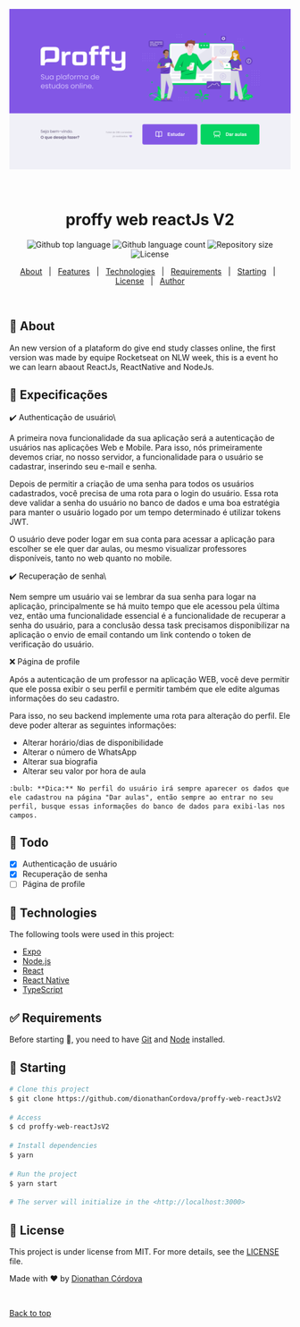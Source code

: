 ![](./images/Home.png)
<div align="center" id="top"> 

&#xa0;

  <!-- <a href="https://proffy-web-reactJsV2.netlify.app">Demo</a> -->
</div>

<h1 align="center">proffy web reactJs V2</h1>

<p align="center">
  <img alt="Github top language" src="https://img.shields.io/github/languages/top/dionathanCordova/proffy-web-reactJsV2?color=56BEB8">

  <img alt="Github language count" src="https://img.shields.io/github/languages/count/dionathanCordova/proffy-web-reactJsV2?color=56BEB8">

  <img alt="Repository size" src="https://img.shields.io/github/repo-size/dionathanCordova/proffy-web-reactJsV2?color=56BEB8">

  <img alt="License" src="https://img.shields.io/github/license/dionathanCordova/proffy-web-reactJsV2?color=56BEB8">

  <!-- <img alt="Github issues" src="https://img.shields.io/github/issues/dionathanCordova/proffy-web-reactJsV2?color=56BEB8" /> -->

  <!-- <img alt="Github forks" src="https://img.shields.io/github/forks/dionathanCordova/proffy-web-reactJsV2?color=56BEB8" /> -->

  <!-- <img alt="Github stars" src="https://img.shields.io/github/stars/dionathanCordova/proffy-web-reactJsV2?color=56BEB8" /> -->
</p>

<!-- Status -->

<!-- <h4 align="center"> 
	🚧  proffy-web-reactJsV2 🚀 Under construction...  🚧
</h4> 

<hr> -->

<p align="center">
  <a href="#dart-about">About</a> &#xa0; | &#xa0; 
  <a href="#sparkles-features">Features</a> &#xa0; | &#xa0;
  <a href="#rocket-technologies">Technologies</a> &#xa0; | &#xa0;
  <a href="#white_check_mark-requirements">Requirements</a> &#xa0; | &#xa0;
  <a href="#checkered_flag-starting">Starting</a> &#xa0; | &#xa0;
  <a href="#memo-license">License</a> &#xa0; | &#xa0;
  <a href="https://github.com/dionathanCordova" target="_blank">Author</a>
</p>

<br>

## :dart: About ##

An new version of a plataform do give end study classes online, the first version was made by equipe Rocketseat on NLW week, this is a event ho we can learn abaout ReactJs, ReactNative and NodeJs.

## :tada: Expecificações ##

:heavy_check_mark: Authenticação de usuário\

A primeira nova funcionalidade da sua aplicação será a autenticação de usuários nas aplicações Web e Mobile. Para isso, nós primeiramente devemos criar, no nosso servidor, a funcionalidade para o usuário se cadastrar, inserindo seu e-mail e senha.

Depois de permitir a criação de uma senha para todos os usuários cadastrados, você precisa de uma rota para o login do usuário. Essa rota deve validar a senha do usuário no banco de dados e uma boa estratégia para manter o usuário logado por um tempo determinado é utilizar tokens JWT.

O usuário deve poder logar em sua conta para acessar a aplicação para escolher se ele quer dar aulas, ou mesmo visualizar professores disponíveis, tanto no web quanto no mobile.

:heavy_check_mark: Recuperação de senha\

Nem sempre um usuário vai se lembrar da sua senha para logar na aplicação, principalmente se há muito tempo que ele acessou pela última vez, então uma funcionalidade essencial é a funcionalidade de recuperar a senha do usuário, para a conclusão dessa task precisamos disponibilizar na aplicação o envio de email contando um link contendo o token de verificação do usuário.

:x: Página de profile

Após a autenticação de um professor na aplicação WEB, você deve permitir que ele possa exibir o seu perfil e permitir também que ele edite algumas informações do seu cadastro. 

Para isso, no seu backend implemente uma rota para alteração do perfil. Ele deve poder alterar as seguintes informações:

- Alterar horário/dias de disponibilidade
- Alterar o número de WhatsApp
- Alterar sua biografia
- Alterar seu valor por hora de aula

```
:bulb: **Dica:** No perfil do usuário irá sempre aparecer os dados que ele cadastrou na página "Dar aulas", então sempre ao entrar no seu perfil, busque essas informações do banco de dados para exibi-las nos campos.
```

## :pushpin: Todo

- [x] Authenticação de usuário
- [x] Recuperação de senha
- [ ] Página de profile

## :rocket: Technologies ##

The following tools were used in this project:

- [Expo](https://expo.io/)
- [Node.js](https://nodejs.org/en/)
- [React](https://pt-br.reactjs.org/)
- [React Native](https://reactnative.dev/)
- [TypeScript](https://www.typescriptlang.org/)

## :white_check_mark: Requirements ##

Before starting :checkered_flag:, you need to have [Git](https://git-scm.com) and [Node](https://nodejs.org/en/) installed.

## :checkered_flag: Starting ##

```bash
# Clone this project
$ git clone https://github.com/dionathanCordova/proffy-web-reactJsV2

# Access
$ cd proffy-web-reactJsV2

# Install dependencies
$ yarn

# Run the project
$ yarn start

# The server will initialize in the <http://localhost:3000>
```

## :memo: License ##

This project is under license from MIT. For more details, see the [LICENSE](LICENSE.md) file.


Made with :heart: by <a href="https://github.com/dionathanCordova" target="_blank">Dionathan Córdova</a>

&#xa0;

<a href="#top">Back to top</a>
